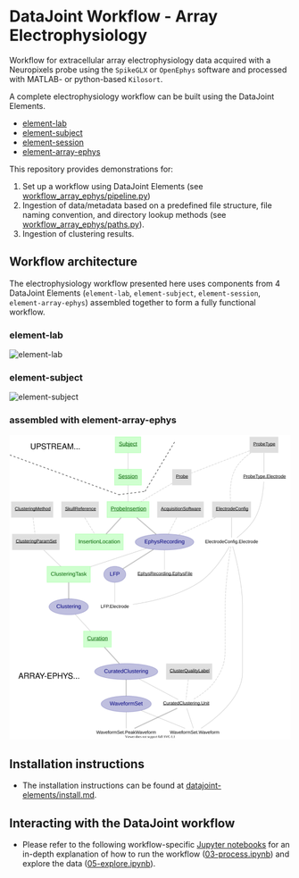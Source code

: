 # DataJoint Workflow - Array Electrophysiology

Workflow for extracellular array electrophysiology data acquired with a 
Neuropixels probe using the `SpikeGLX` or `OpenEphys` software and processed 
with MATLAB- or python-based `Kilosort`.

A complete electrophysiology workflow can be built using the DataJoint Elements.
+ [element-lab](https://github.com/datajoint/element-lab)
+ [element-subject](https://github.com/datajoint/element-subject)
+ [element-session](https://github.com/datajoint/element-session)
+ [element-array-ephys](https://github.com/datajoint/element-array-ephys)

This repository provides demonstrations for:
1. Set up a workflow using DataJoint Elements (see 
[workflow_array_ephys/pipeline.py](workflow_array_ephys/pipeline.py))
2. Ingestion of data/metadata based on a predefined file structure, file naming 
convention, and directory lookup methods (see 
[workflow_array_ephys/paths.py](workflow_array_ephys/paths.py)).
3. Ingestion of clustering results.

## Workflow architecture

The electrophysiology workflow presented here uses components from 4 DataJoint 
Elements (`element-lab`, `element-subject`, `element-session`, 
`element-array-ephys`) assembled together to form a fully functional workflow.

### element-lab

![element-lab](
https://github.com/datajoint/element-lab/raw/main/images/element_lab_diagram.svg)

### element-subject

![element-subject](
https://github.com/datajoint/element-subject/blob/main/images/subject_diagram.svg)

### assembled with element-array-ephys

![element-array-ephys](images/attached_array_ephys_element.svg)

## Installation instructions

+ The installation instructions can be found at [datajoint-elements/install.md](
     https://github.com/datajoint/datajoint-elements/blob/main/install.md).

## Interacting with the DataJoint workflow

+ Please refer to the following workflow-specific 
[Jupyter notebooks](/notebooks) for an in-depth explanation of how to run the 
workflow ([03-process.ipynb](notebooks/03-process.ipynb)) and explore the data 
([05-explore.ipynb](notebooks/05-explore.ipynb)).